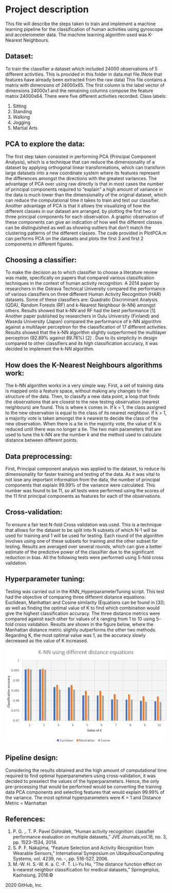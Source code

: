 # **Project description**

This file will describe the steps taken to train and implement a machine learning pipeline for the classification of human activities using gyroscope and accelerometer data. The machine learning algorithm used was K-Nearest Neighbours. 

## Dataset:
To train the classifier a dataset which included 24000 observations of 5 different activities. This is provided in this folder in data.mat file.(Note that features have already been extracted from the raw data) This file contains a matrix with dimensions of 24000x65. The first column is the label vector of dimensions 24000x1 and the remaining columns compose the feature matrix 24000x64. There were five different activities recorded. Class labels:
1. Sitting 
2. Standing 
3. Walking 
4. Jogging 
5. Martial Arts 

## PCA to explore the data:

The first step taken consisted in performing PCA (Principal Component Analysis), which is a technique that can reduce the dimensionality of a dataset by applying orthogonal linear transformations, which can transform large datasets into a new coordinate system where its features represent the differences amongst the directions with the greatest variances.
The advantage of PCA over using raw directly is that in most cases the number of principal components required to “explain” a high amount of variance in the data is much lower than the dimensionality of the original dataset, which can reduce the computational time it takes to train and test our classifier. Another advantage of PCA is that it allows the visualizing of how the different classes in our dataset are arranged, by plotting the first two or three principal components for each observation. A graphic observation of these components can give an indication of how well the different classes can be distinguished as well as showing outliers that don’t match the clustering patterns of the different classes. The code provided in PlotPCA.m can performs PCA on the datasets and plots the first 3 and first 2 components in different figures. 

## Choosing a classifier:

To make the decision as to which classifier to choose a literature review was made, specifically on papers that compared various classification techniques in the context of human activity recognition. A 2014 paper by researchers in the Ostrava Technical University compared the performance of various classifiers on three different Human Activity Recognition (HAR) datasets. Some of these classifiers are: Quadratic Discriminant Analysis (QDA), Random Forests (RF) and k-Nearest Neighbour (k-NN) amongst others. Results showed that k-NN and RF had the best performance [1]. Another paper published by researchers in Oulu University (Finland) and Waseda University (Japan) compared the performance of k-NN algorithm against a multilayer perceptron for the classification of 17 different activities. Results showed that the k-NN algorithm slightly outperformed the multilayer perceptron (92.89% against 89.76%) [2] . Due to its simplicity in design compared to other classifiers and its high classification accuracy, it was decided to implement the k-NN algorithm.

## How does the K-Nearest Neighbours algorithms work:

The k-NN algorithm works in a very simple way. First, a set of training data is mapped onto a feature space, without making any changes to the structure of the data. Then, to classify a new data point, a loop that finds the observations that are closest to the new testing observation (nearest neighbours) are found. This is where k comes in. If k = 1, the class assigned to the new observation is equal to the class of its nearest neighbour. If k > 1, a majority vote is taken amongst the k nearest to decide the class of the new observation. When there is a tie in the majority vote, the value of K is reduced until there was no longer a tie. The two main parameters that are used to tune the k-NN are the number k and the method used to calculate distance between different points.

## Data preprocessing:

First, Principal component analysis was applied to the dataset, to reduce its dimensionality for faster training and testing of the data. As it was vital to not lose any important information from the data, the number of principal components that explain 99.99% of the variance were calculated. This number was found to be 11, so all tests were performed using the scores of the 11 first principal components as features for each of the observations.

## Cross-validation:

To ensure a fair test N-fold Cross validation was used. This is a technique that allows for the dataset to be split into N subsets of which N-1 will be used for training and 1 will be used for testing. Each round of the algorithm involves using one of these subsets for training and the other subset for testing. Results are averaged over several rounds, which can give a better estimate of the predictive power of the classifier due to the significant reduction in bias. All the following tests were performed using 5-fold cross validation.

## Hyperparameter tuning:

Testing was carried out in the KNN_HyperparameterTuning script. This test had the objective of comparing three different distance equations: Euclidean, Manhattan and Cosine similarity (Equations can be found in [3]); as well as finding the optimal value of K to find which combination would give the highest classification accuracy. The three distance metrics were compared against each other for values of k ranging from 1 to 10 using 5- fold cross validation. Results are shown in the figure below, where the Manhattan distance metric slightly outperforms the other two methods. Regarding K, the most optimal value was 1, as the accuracy slowly decreased as the value of K increased.

![alt text](https://github.com/KaranChugani/Personal-Projects/blob/master/Machine%20learning%20for%20Human%20Activity%20Recognition/Hyperparameter_tuning_results.PNG)

## Pipeline design: 

Considering the results obtained and the high amount of computational time required to find optimal hyperparameters using cross-validation, it was decided to preselect the values of the hyperparameters. Hence, the only pre-processing that would be performed would be converting the training data PCA components and selecting features that would explain 99.99% of the variance. The most optimal hyperparameters were K = 1 and Distance Metric = Manhattan

## References:

1. P. G. ,. T. P. Pavel Dohnálek, “Human activity recognition: classifier performance evaluation on multiple datasets,” JVE Journals,vol.16, no. 3, pp. 1523-1534, 2014.
2. S. P. F. Nakajima, “Feature Selection and Activity Recognition from Wearable Sensors,” International Symposium on UbiquitiousComputing Systems, vol. 4239, no. -, pp. 516-527, 2006.
3. M.-W. H. S.-W. K. a. C.-F. T. Li-Yu Hu, “The distance function effect on k-nearest neighbor classification for medical datasets,” Springerplus, Kaohsiung, 2016.© 

2020 GitHub, Inc.
